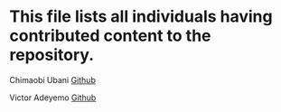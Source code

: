 # This file lists all individuals having contributed content to the repository.

Chimaobi Ubani [Github](https://github.com/WizTheRealist)

Victor Adeyemo [Github](https://github.com/Static-string)
